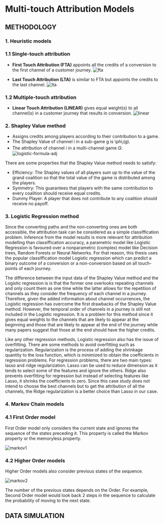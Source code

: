 # Multi-touch Attribution Models

## METHODOLOGY 
### 1. Heuristic models
### 1.1 Single-touch attribution 
 - **First Touch Attribution (FTA)** appoints all the credits of a conversion to the first channel of a customer journey.
![fta](https://user-images.githubusercontent.com/66676705/117965630-4a7f0e00-b323-11eb-9cdb-35d165e143bc.PNG)

 - **Last Touch Attribution (LTA)** is similar to FTA but appoints the credits to the last channel.
![lta](https://user-images.githubusercontent.com/66676705/117965629-4a7f0e00-b323-11eb-8230-9d3a163c9a02.PNG)

<!-- ![Single-touch](https://user-images.githubusercontent.com/66676705/117957951-d476a900-b31a-11eb-89fe-f75db352a628.PNG) -->

### 1.2 Multiple-touch attribution
 - **Linear Touch Attribution (LINEAR)** gives equal weight(s) to all channel(s) in a customer journey that results in conversion.
![linear](https://user-images.githubusercontent.com/66676705/117965625-49e67780-b323-11eb-98f8-90f1654c62a6.PNG)
 
<!--![Multiple-touch](https://user-images.githubusercontent.com/66676705/117957947-d3de1280-b31a-11eb-8a51-263ae386fe97.PNG) -->

### 2. Shapley Value method 
- Assigns credits among players according to their contribution to a game.
- The Shapley Value of channel i in a sub-game g is \phi<sub>𝑖</sub>(g). 
- The attribution of channel 𝑖 in a multi-channel game 𝐺: 
![logistic-formula-adj](https://user-images.githubusercontent.com/66676705/117967286-27555e00-b325-11eb-90ba-c6b9129f3184.PNG)
<!--Introduced by Shapley (1953), Shapley Value is a credit assignment method in Cooperative Game Theory which allocates payoffs among players based on their contribution to a game. Within a game, the players can cooperate in various combinations to gain rewards. Therefore, the credit of one player is computed based on the expected value of their marginal contribution to the total result of every possible cooperation with other members. In the case of multi-channel attribution, channels are regarded as players in a cooperative game since they work together to attract users and in uence their behaviours. This section will first apply the original Shapley Value approach and later show how it can be applied in the case of channel attribution.--> 

<!-- ### 2.1 The original model --> 
<!-- (Assume that there are k players in a game and let S be a subset of players or a coalition. The dummy variable x<sub>i</sub> takes value 1 if player i is a member of S and 0 otherwise. The members of S cooperate and create a total amount of payoffs v(S), which is called the utility function of S. The value of v(S) depends only on the presence of the players in S and not on the order of the players entering the coalition. The grand coalition K contains all k players and v(K) is the total expected value that they all can create together. Given a cooperative game G = (v, K), the formula of the Shapley Value of player i is as below:) -->

<!--![shapley-orginal](https://user-images.githubusercontent.com/66676705/117959638-84004b00-b31c-11eb-86ca-8f8d5db7955a.PNG)  -->

<!-- where |K| and |S| are the cardinality of the grand coalition K and coalition S. Thus, |K|! and |S|! are the number of all possible permutations of members in K and S respectively, and (|K| - |S| - 1)! is the number of combinations of all players not in S and i. v(S \cup {(x<sub>i</sub> = 1}) - v(S), named as M(i, S), is the marginal contribution of player i to coalition S. The formula 3.1 shows that Shapley Value \phi<sub>i</sub>(G) is calculated as the weighted average of M(i; S) over all possible coalitions S for each player i.) -->

There are some properties that the Shapley Value method needs to satisfy:
- Efficiency: The Shapley values of all players sum up to the value of the grand coalition so that the total value of the game is distributed among the players.
- Symmetry: This guarantees that players with the same contribution to every coalition should receive equal credits. 
- Dummy Player: A player that does not contribute to any coalition should receive no payoff.

<!-- ### 2.2 The adjusted model --> 

<!-- In the case of attribution, the players here are the online channels and the goal of the game is to drive conversions for the website. There are k channels existing in the online marketing game. Let S be a combination of channels and its value v(S) be the conversion rate of all the journeys that share this combination. Another way of defining v(S) is the total conversions of the journeys that have the same channels in S. However, this way would violate the Efficiency property of the Shapley Value method on the following grounds. When the number of participating channels increases, the number of journeys decrease because very few customers would use many different channels. Consequently, the number of conversions becomes smaller while the conversion rate is likely to become higher. The reason is that a customer who comes through many channels has more information and would be more convinced to make some conversions than the one that has less information. As a result, when multiple channels work together, the total number of conversions would be much smaller than that of an individual channel while the conversion rate would be higher than that of each channel. --> 

<!-- Moreoever, another adjustment is remodelling the multi-channel game such that each coalition becomes a sub-game that can satisfy the main properties of the Shapley Value method as mention above. Then each coalition S is the grand coalition of its own sub-game, and the value v(S) is the total Shapley values of all the players in S. The reason for this change is the following. There would be quite rare that a customer journey would contain all k channels, and it is very likely that there would be no such journey. Under the second scenario, the original method would force the players to have zero or negative credits because the Efficiency property states that the Shapley values of all players sum up to the value of the grand coalition, which is the case that all the players participate in. This credit assignment is undesirable for the players since they can gain higher payoffs for themselves by cooperating with fewer members. As a result, since the new model considers the combination of all k channels only as a sub-game so that the Shapley values assigned to the players here are just representative of this sub-game, it assists the players to benefit from the payoffs of other potential coalitions. Given these two modifications, the model becomes suitable for the multi-channel attribution game while maintaining the main properties of the original version. However, it still has the weaknesses of the original model which are the unavailability of the number of channel occurrences, the lack of order, and the long computation time. --> 

<!-- Hence, we can apply the original model to each sub-game, where all utility functions are defined as the conversion rates of different combinations of players, and obtain the Shapley value of each channel in all the sub-games. To get the attribution of a channel, we can sum all the products of its Shapley value and the total number of journeys per sub-game. --> 

<!-- The below formula explains how to calculate the attribution of channel i in a multi-channel game.-->    

<!-- ![shapley-adjusted](https://user-images.githubusercontent.com/66676705/117961561-86fc3b00-b31e-11eb-837a-984052638c95.PNG)-->



### 3. Logistic Regression method 
Since the converting paths and the non-converting ones are both accessible, the attribution task can be considered as a simple classiffication problem. Inference from the model results is more relevant for attribution modelling than classiffication accuracy, a parametric model like Logistic Regression is favoured over a nonparametric (complex) model like Decision trees, Random Forests or Neural Networks. For that reason, this thesis uses the popular classiffication model Logistic regression which can predict a binary outcome of a conversion or a non-conversion based on all touch-points of each journey.

The difference between the input data of the Shapley Value method and the Logistic regression is is that the former one overlooks repeating channels and only count them as one time while the latter allows for the repetition of channels as they consider the frequency of each channel in a journey. Therefore, given the added information about channel occurrences, the Logistic regression has overcome the first drawbacks of the Shapley Value method. However, the temporal order of channels in a journey is still not included in the Logistic regression. It is a problem for this method since it gives equal weights to the channels that are likely to appear at the beginning and those that are likely to appear at the end of the journey while many papers suggest that those at the end should have the higher credits.

Like any other regression methods, Logistic regression also has the issue of overfitting. There are some methods to avoid overfitting such as regularization. Regularization is the process of adding the shrinkage quantity to the loss function, which is minimized to obtain the coefficients in regression problems. For regression problems, there are two main types: lasso and ridge regularization. Lasso can be used to reduce dimension as it tends to select some of the features and ignore the others. Ridge also prevents overfitting for regression but instead of selecting features like Lasso, it shrinks the coefficients to zero. Since this case study does not intend to choose the best channels but to get the attribution of all the channels, the Ridge regularization is a better choice than Lasso in our case.

### 4. Markov Chain models
### 4.1 First Order model
First Order model only considers the current state and ignores the sequence of the states preceding it. This property is called the Markov property or the memoryless property. 

![markov1](https://user-images.githubusercontent.com/66676705/117965226-cfb5f300-b322-11eb-8ad6-6d2f277bdbaa.PNG)

### 4.2 Higher Order models
Higher Order models also consider previous states of the sequence. 

![markov2](https://user-images.githubusercontent.com/66676705/117965231-cfb5f300-b322-11eb-944d-ec942e473406.PNG)

The number of the previous states depends on the Order. For example, Second Order model would look back 2 steps in the sequence to calculate the probability of moving to the next state.
## DATA SIMULATION
